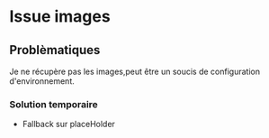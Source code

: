 # Issue images

## Problèmatiques

Je ne récupère pas les images,peut être un soucis de configuration d'environnement.

### Solution temporaire

- Fallback sur placeHolder
